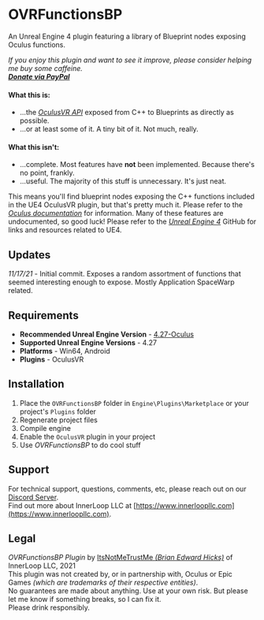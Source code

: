 # OVRFunctionsBP

An Unreal Engine 4 plugin featuring a library of Blueprint nodes exposing Oculus functions.

*If you enjoy this plugin and want to see it improve, please consider helping me buy some caffeine.<br>
[**Donate via PayPal**](https://paypal.me/bhicks85)*

#### What this is:
+ ...the [*OculusVR API*](https://developer.oculus.com/reference/) exposed from C++ to Blueprints as directly as possible.
+ ...or at least some of it. A tiny bit of it. Not much, really.

#### What this isn't:
+ ...complete. Most features have **not** been implemented. Because there's no point, frankly.
+ ...useful. The majority of this stuff is unnecessary. It's just neat.

This means you'll find blueprint nodes exposing the C++ functions included in the UE4 OculusVR plugin, but that's pretty much it. Please refer to the [*Oculus documentation*](https://developer.oculus.com/reference/) for information. Many of these features are undocumented, so good luck! Please refer to the [*Unreal Engine 4*](https://github.com/EpicGames/UnrealEngine) GitHub for links and resources related to UE4.

## Updates
*11/17/21* - Initial commit. Exposes a random assortment of functions that seemed interesting enough to expose. Mostly Application SpaceWarp related.

## Requirements
* **Recommended Unreal Engine Version** - [4.27-Oculus](https://github.com/Oculus-VR/UnrealEngine/)
* **Supported Unreal Engine Versions** - 4.27
* **Platforms** - Win64, Android
* **Plugins** - OculusVR<br>

## Installation
1) Place the `OVRFunctionsBP` folder in `Engine\Plugins\Marketplace` or your project's `Plugins` folder
2) Regenerate project files
3) Compile engine
4) Enable the `OculusVR` plugin in your project
7) Use *OVRFunctionsBP* to do cool stuff<br>

## Support
For technical support, questions, comments, etc, please reach out on our [Discord Server](https://discord.gg/k6KxJvq).<br>
Find out more about InnerLoop LLC at [https://www.innerloopllc.com](https://www.innerloopllc.com).

## Legal
*OVRFunctionsBP Plugin* by [ItsNotMeTrustMe *(Brian Edward Hicks)*](mailto:brian@superhockeyball.com) of InnerLoop LLC, 2021<br>
This plugin was not created by, or in partnership with, Oculus or Epic Games *(which are trademarks of their respective entities)*.<br>
No guarantees are made about anything. Use at your own risk. But please let me know if something breaks, so I can fix it.<br>
Please drink responsibly.
